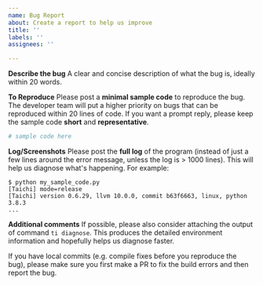 ```yaml
---
name: Bug Report
about: Create a report to help us improve
title: ''
labels: ''
assignees: ''

---
```


<!-- We've collected some common issue solutions in https://docs.taichi.graphics/lang/articles/misc/install. Make sure you've check them out first. Hopefully they could address your problem. -->

**Describe the bug**
A clear and concise description of what the bug is, ideally within 20 words.

**To Reproduce**
Please post a **minimal sample code** to reproduce the bug.
The developer team will put a higher priority on bugs that can be reproduced within 20 lines of code. If you want a prompt reply, please keep the sample code **short** and **representative**.

```py
# sample code here
```

**Log/Screenshots**
Please post the **full log** of the program (instead of just a few lines around the error message, unless the log is > 1000 lines). This will help us diagnose what's happening. For example:

```
$ python my_sample_code.py
[Taichi] mode=release
[Taichi] version 0.6.29, llvm 10.0.0, commit b63f6663, linux, python 3.8.3
...
```

**Additional comments**
If possible, please also consider attaching the output of command `ti diagnose`. This produces the detailed environment information and hopefully helps us diagnose faster.

If you have local commits (e.g. compile fixes before you reproduce the bug), please make sure you first make a PR to fix the build errors and then report the bug.
